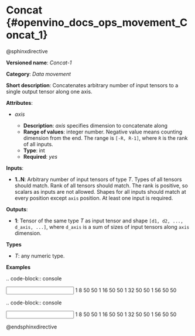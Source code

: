 # Concat {#openvino_docs_ops_movement_Concat_1}

@sphinxdirective

**Versioned name**: *Concat-1*

**Category**: *Data movement*

**Short description**: Concatenates arbitrary number of input tensors to a single output tensor along one axis.

**Attributes**:

* *axis*

  * **Description**: *axis* specifies dimension to concatenate along
  * **Range of values**: integer number. Negative value means counting dimension from the end. The range is ``[-R, R-1]``, where ``R`` is the rank of all inputs.
  * **Type**: int
  * **Required**: *yes*

**Inputs**:

* **1..N**: Arbitrary number of input tensors of type *T*. Types of all tensors should match. Rank of all tensors should match. The rank is positive, so scalars as inputs are not allowed. Shapes for all inputs should match at every position except ``axis`` position. At least one input is required.

**Outputs**:

* **1**: Tensor of the same type *T* as input tensor and shape ``[d1, d2, ..., d_axis, ...]``, where ``d_axis`` is a sum of sizes of input tensors along ``axis`` dimension.

**Types**

* *T*: any numeric type.

**Examples**

.. code-block:: console
   
   <layer id="1" type="Concat">
       <data axis="1" />
       <input>
           <port id="0">
               <dim>1</dim>
               <dim>8</dim>  <!-- axis for concatenation -->
               <dim>50</dim>
               <dim>50</dim>
           </port>
           <port id="1">
               <dim>1</dim>
               <dim>16</dim>  <!-- axis for concatenation -->
               <dim>50</dim>
               <dim>50</dim>
           </port>
           <port id="2">
               <dim>1</dim>
               <dim>32</dim>  <!-- axis for concatenation -->
               <dim>50</dim>
               <dim>50</dim>
           </port>
       </input>
       <output>
           <port id="0">
               <dim>1</dim>
               <dim>56</dim>  <!-- concatenated axis: 8 + 16 + 32 = 48 -->
               <dim>50</dim>
               <dim>50</dim>
           </port>
       </output>
   </layer>


.. code-block:: console
   
   <layer id="1" type="Concat">
       <data axis="-3" />
       <input>
           <port id="0">
               <dim>1</dim>
               <dim>8</dim>  <!-- axis for concatenation -->
               <dim>50</dim>
               <dim>50</dim>
           </port>
           <port id="1">
               <dim>1</dim>
               <dim>16</dim>  <!-- axis for concatenation -->
               <dim>50</dim>
               <dim>50</dim>
           </port>
           <port id="2">
               <dim>1</dim>
               <dim>32</dim>  <!-- axis for concatenation -->
               <dim>50</dim>
               <dim>50</dim>
           </port>
       </input>
       <output>
           <port id="0">
               <dim>1</dim>
               <dim>56</dim>  <!-- concatenated axis: 8 + 16 + 32 = 48 -->
               <dim>50</dim>
               <dim>50</dim>
           </port>
       </output>
   </layer>

@endsphinxdirective

